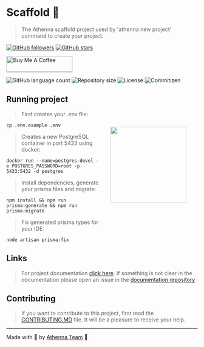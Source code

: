 # Scaffold 🦴

> The Athenna scaffold project used by 'athenna new project' command to create your project.

[![GitHub followers](https://img.shields.io/github/followers/athennaio.svg?style=social&label=Follow&maxAge=2592000)](https://github.com/athennaio?tab=followers)
[![GitHub stars](https://img.shields.io/github/stars/athennaio/scaffold.svg?style=social&label=Star&maxAge=2592000)](https://github.com/athennaio/scaffold/stargazers/)

<p>
    <a href="https://www.buymeacoffee.com/athenna" target="_blank"><img src="https://www.buymeacoffee.com/assets/img/custom_images/orange_img.png" alt="Buy Me A Coffee" style="height: 41px !important;width: 174px !important;box-shadow: 0px 3px 2px 0px rgba(190, 190, 190, 0.5) !important;-webkit-box-shadow: 0px 3px 2px 0px rgba(190, 190, 190, 0.5) !important;" ></a>
</p>

<p>
  <img alt="GitHub language count" src="https://img.shields.io/github/languages/count/athennaio/scaffold?style=for-the-badge&logo=appveyor">

  <img alt="Repository size" src="https://img.shields.io/github/repo-size/athennaio/scaffold?style=for-the-badge&logo=appveyor">

  <img alt="License" src="https://img.shields.io/badge/license-MIT-brightgreen?style=for-the-badge&logo=appveyor">

  <img alt="Commitizen" src="https://img.shields.io/badge/commitizen-friendly-brightgreen?style=for-the-badge&logo=appveyor">
</p>

<img src="https://raw.githubusercontent.com/AthennaIO/Scaffold/9d2247f0afce10b754e171b0ac23062eeb2f5024/.github/logo.svg" width="200px" align="right" hspace="30px" vspace="100px">

## Running project

> First creates your .env file:

```shell
cp .env.example .env
```

> Creates a new PostgreSQL container in port 5433 using docker:

```shell
docker run --name=postgres-devel -e POSTGRES_PASSWORD=root -p 5433:5432 -d postgres
```

> Install dependencies, generate your prisma files and migrate:

```shell
npm install && npm run prisma:generate && npm run prisma:migrate
```

> Fix generated prisma types for your IDE:

```shell
node artisan prisma:fix
```

## Links

> For project documentation [click here](https://athenna.io). If something is not clear in the documentation please open an issue in the [documentation repository](https://github.com/athennaio/docs)

## Contributing

> If you want to contribute to this project, first read the [CONTRIBUTING.MD](https://github.com/AthennaIO/Core/blob/develop/CONTRIBUTING.md) file. It will be a pleasure to receive your help.

---

Made with 🖤 by [Athenna Team](https://github.com/AthennaIO) :wave:
